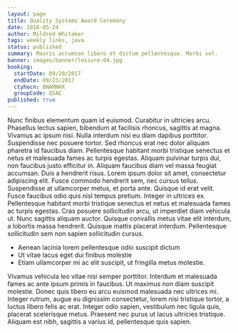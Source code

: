```yaml
---
layout: page
title: Quality Systems Award Ceremony
date: 2016-05-24
author: Mildred Whitaker
tags: weekly links, java
status: published
summary: Mauris accumsan libero et dictum pellentesque. Morbi vel.
banner: images/banner/leisure-04.jpg
booking:
  startDate: 09/20/2017
  endDate: 09/23/2017
  ctyhocn: BNAMNHX
  groupCode: QSAC
published: true
---
```

Nunc finibus elementum quam id euismod. Curabitur in ultricies arcu. Phasellus lectus sapien, bibendum at facilisis rhoncus, sagittis at magna. Vivamus ac ipsum nisi. Nulla interdum nisi eu diam dapibus porttitor. Suspendisse nec posuere tortor. Sed rhoncus erat nec dolor aliquam pharetra id faucibus diam. Pellentesque habitant morbi tristique senectus et netus et malesuada fames ac turpis egestas. Aliquam pulvinar turpis dui, non faucibus justo efficitur in. Aliquam faucibus diam vel massa feugiat accumsan. Duis a hendrerit risus. Lorem ipsum dolor sit amet, consectetur adipiscing elit. Fusce commodo hendrerit sem, nec cursus tellus. Suspendisse at ullamcorper metus, et porta ante.
Quisque id erat velit. Fusce faucibus odio quis nisl tempus pretium. Integer in ultrices ex. Pellentesque habitant morbi tristique senectus et netus et malesuada fames ac turpis egestas. Cras posuere sollicitudin arcu, ut imperdiet diam vehicula ut. Nunc sagittis aliquam auctor. Quisque convallis metus vitae elit interdum, a lobortis massa hendrerit. Quisque mattis placerat interdum. Pellentesque sollicitudin sem non sapien sollicitudin cursus.

* Aenean lacinia lorem pellentesque odio suscipit dictum
* Ut vitae lacus eget dui finibus molestie
* Etiam ullamcorper mi ac elit suscipit, ut fringilla metus molestie.

Vivamus vehicula leo vitae nisi semper porttitor. Interdum et malesuada fames ac ante ipsum primis in faucibus. Ut maximus non diam suscipit molestie. Donec quis libero eu arcu euismod malesuada nec ultrices mi. Integer rutrum, augue eu dignissim consectetur, lorem nisi tristique tortor, a luctus libero felis ac erat. Integer odio sapien, vestibulum nec ligula quis, placerat scelerisque metus. Praesent nec purus ut lacus ultricies tristique. Aliquam est nibh, sagittis a varius id, pellentesque quis sapien.
